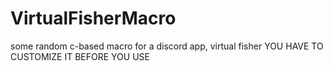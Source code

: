 # VirtualFisherMacro
some random c-based macro for a discord app, virtual fisher
YOU HAVE TO CUSTOMIZE IT BEFORE YOU USE
